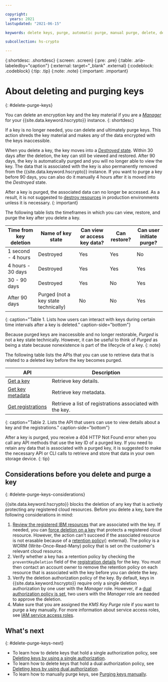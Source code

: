 ```yaml
---

copyright:
  years: 2021
lastupdated: "2021-06-15"

keywords: delete keys, purge, automatic purge, manual purge, delete, destroy

subcollection: hs-crypto

---
```


{:shortdesc: .shortdesc}
{:screen: .screen}
{:pre: .pre}
{:table: .aria-labeledby="caption"}
{:external: target="_blank" .external}
{:codeblock: .codeblock}
{:tip: .tip}
{:note: .note}
{:important: .important}

# About deleting and purging keys
{: #delete-purge-keys}

You can delete an encryption key and the key material if you are a _[Manager](/docs/hs-crypto?topic=hs-crypto-manage-access)_ for your {{site.data.keyword.hscrypto}} instance.
{: shortdesc}

If a key is no longer needed, you can delete and ultimately purge keys. This action shreds the key material and makes any of the data encrypted with the keys inaccessible.

When you delete a key, the key moves into a [_Destroyed_ state](/docs/hs-crypto?topic=hs-crypto-key-states). Within 30 days after the deletion, the key can still be viewed and restored. After 90 days, the key is automatically purged and you will no longer able to view the key. The data that is associated with the key is also permanently removed from the {{site.data.keyword.hscrypto}} instance. If you want to purge a key before 90 days, you can also do it manually 4 hours after it is moved into the _Destroyed_ state.

After a key is purged, the associated data can no longer be accessed. As a result, it is not suggested to [destroy resources](/docs/hs-crypto?topic=hs-crypto-security-and-compliance#data-deletion) in production environments unless it is necessary.
{: important}

The following table lists the timeframes in which you can view, restore, and purge the key after you delete a key.

| Time from key deletion  | Name of key state | Can view or access key data? | Can restore? | Can user initiate purge? |
|-------------------------|-------------------|---------------------------|--------------|--------------------------|
| 1 second - 4 hours | Destroyed         | Yes                       | Yes          | No                       |
| 4 hours - 30 days       | Destroyed         | Yes                       | Yes          | Yes                      |
| 30 - 90 days              | Destroyed         | Yes                       | No           | Yes                      |
| After 90 days           | Purged (not a key state technically)        | No                        | No           | Yes                      |
{: caption="Table 1. Lists how users can interact with keys during certain time intervals after a key is deleted." caption-side="bottom"}

Because purged keys are inaccessible and no longer restorable, _Purged_ is not a key state technically. However, it can be useful to think of _Purged_ as being a state because nonexistence is part of the lifecycle of a key.
{: note}

The following table lists the APIs that you can use to retrieve data that is related to a deleted key before the key becomes purged.

| API               | Description                                              |
|------------------ |----------------------------------------------------------|
| [Get a key](/docs/hs-crypto?topic=hs-crypto-retrieve-key)                       | Retrieve key details.                                     |
| [Get key metadata](/docs/hs-crypto?topic=hs-crypto-view-key-details)     | Retrieve key metadata.                                    |
| [Get registrations](/docs/hs-crypto?topic=hs-crypto-view-protected-resources) | Retrieve a list of registrations associated with the key. |
{: caption="Table 2. Lists the API that users can use to view details about a key and the registrations." caption-side="bottom"}

After a key is purged, you receive a 404 HTTP Not Found error when you call any API methods that use the key ID of a purged key. If you need to retain any data that is associated with a purged key, it is suggested to make the necessary API or CLI calls to retrieve and store that data in your own storage device.
{: tip}

## Considerations before you delete and purge a key
{: #delete-purge-keys-considerations}

{{site.data.keyword.hscrypto}} blocks the deletion of any key that is actively protecting any registered cloud resources. Before you delete a key, bare the following considerations in mind:

1. [Review the registered IBM resources](/docs/hs-crypto?topic=hs-crypto-view-protected-resources) that are associated with the key. If needed, you can [force deletion on a key](/docs/hs-crypto?topic=hs-crypto-delete-keys#delete-key-force) that protects a registered cloud resource. However, the action can't succeed if the associated resource is not erasable because of a [retention policy](/docs/cloud-object-storage?topic=cloud-object-storage-immutable#immutable-terminology-policy){: external}. The policy is a WORM (Write-Once-Read-Many) policy that is set on the customer's relevant cloud resource.
2. Verify whether a key has a retention policy by checking the `preventKeyDeletion` field of the [registration details](/docs/hs-crypto?topic=hs-crypto-view-protected-resources#view-protected-resources-api) for the key. You must then contact an account owner to remove the retention policy on each resource that is associated with the key before you can delete the key.
3. Verify the deletion authorization policy of the key. By default, keys in {{site.data.keyword.hscrypto}} require only a single deletion authorization by one user with the _Manager_ role. However, if a [dual authorization policy is set](/docs/hs-crypto?topic=hs-crypto-set-dual-auth-key-policy), two users with the _Manager_ role are needed to approve the deletion.
4. Make sure that you are assigned the _KMS Key Purge_ role if you want to purge a key manually. For more information about service access roles, see [IAM service access roles](/docs/hs-crypto?topic=hs-crypto-manage-access#service-access-roles).

## What's next
{: #delete-purge-keys-next}

- To learn how to delete keys that hold a single authorization policy, see [Deleting keys by using a single authorization](/docs/hs-crypto?topic=hs-crypto-delete-keys).
- To learn how to delete keys that hold a dual authorization policy, see [Deleting keys by using dual authorization](/docs/hs-crypto?topic=hs-crypto-delete-dual-auth-keys).
- To learn how to manually purge keys, see [Purging keys manually](/docs/hs-crypto?topic=hs-crypto-purge-keys).
